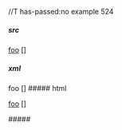 //T has-passed:no
example 524
##### src
[foo] 
[]

[foo]: /url "title"
##### xml
<?xml version="1.0" encoding="UTF-8"?>
<!DOCTYPE document SYSTEM "CommonMark.dtd">
<document xmlns="http://commonmark.org/xml/1.0">
  <paragraph>
    <link destination="/url" title="title">
      <text>foo</text>
    </link>
    <text></text>
    <softbreak />
    <text>[]</text>
  </paragraph>
</document>
##### html
<p><a href="/url" title="title">foo</a>
[]</p>
#####
